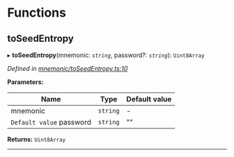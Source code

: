

# Functions

<a id="toseedentropy"></a>

##  toSeedEntropy

▸ **toSeedEntropy**(mnemonic: *`string`*, password?: *`string`*): `Uint8Array`

*Defined in [mnemonic/toSeedEntropy.ts:10](https://github.com/polkadot-js/common/blob/701b225/packages/util-crypto/src/mnemonic/toSeedEntropy.ts#L10)*

**Parameters:**

| Name | Type | Default value |
| ------ | ------ | ------ |
| mnemonic | `string` | - |
| `Default value` password | `string` | &quot;&quot; |

**Returns:** `Uint8Array`

___

